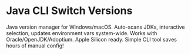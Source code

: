 # Java CLI Switch Versions
Java version manager for Windows/macOS. Auto-scans JDKs, interactive selection, updates environment vars system-wide. Works with Oracle/OpenJDK/Adoptium. Apple Silicon ready. Simple CLI tool saves hours of manual config!

